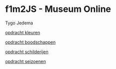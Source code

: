 # f1m2JS - Museum Online

Tygo Jedema

[opdracht kleuren](http://33975.hosts1.ma-cloud.nl/f1m2js/les1/)

[opdracht boodschappen]( http://33975.hosts1.ma-cloud.nl/f1m2js/les2/)

[opdracht schilderijen](http://33975.hosts1.ma-cloud.nl/f1m2js/les3/)

[opdracht seizoenen](http://33975.hosts1.ma-cloud.nl/f1m2js/les4/)
